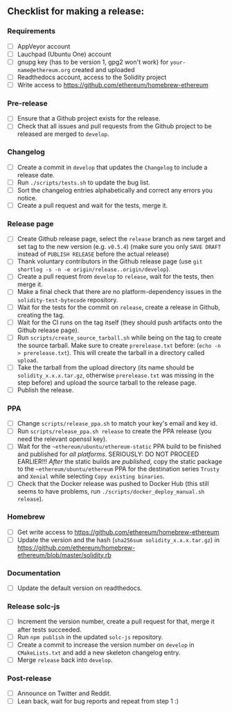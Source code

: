 ## Checklist for making a release:

### Requirements
 - [ ] AppVeyor account
 - [ ] Lauchpad (Ubuntu One) account
 - [ ] gnupg key (has to be version 1, gpg2 won't work) for `your-name@ethereum.org` created and uploaded
 - [ ] Readthedocs account, access to the Solidity project
 - [ ] Write access to https://github.com/ethereum/homebrew-ethereum

### Pre-release
 - [ ] Ensure that a Github project exists for the release.
 - [ ] Check that all issues and pull requests from the Github project to be released are merged to ``develop``.

### Changelog
 - [ ] Create a commit in ``develop`` that updates the ``Changelog`` to include a release date.
 - [ ] Run ``./scripts/tests.sh`` to update the bug list.
 - [ ] Sort the changelog entries alphabetically and correct any errors you notice.
 - [ ] Create a pull request and wait for the tests, merge it.

### Release page
 - [ ] Create Github release page, select the ``release`` branch as new target and set tag to the new version (e.g. `v0.5.4`) (make sure you only `SAVE DRAFT` instead of `PUBLISH RELEASE` before the actual release)
 - [ ] Thank voluntary contributors in the Github release page (use ``git shortlog -s -n -e origin/release..origin/develop``).
 - [ ] Create a pull request from ``develop`` to ``release``, wait for the tests, then merge it.
 - [ ] Make a final check that there are no platform-dependency issues in the ``solidity-test-bytecode`` repository.
 - [ ] Wait for the tests for the commit on ``release``, create a release in Github, creating the tag.
 - [ ] Wait for the CI runs on the tag itself (they should push artifacts onto the Github release page).
 - [ ] Run ``scripts/create_source_tarball.sh`` while being on the tag to create the source tarball. Make sure to create ``prerelease.txt`` before: (``echo -n > prerelease.txt``). This will create the tarball in a directory called ``upload``.
 - [ ] Take the tarball from the upload directory (its name should be ``solidity_x.x.x.tar.gz``, otherwise ``prerelease.txt`` was missing in the step before) and upload the source tarball to the release page.
 - [ ] Publish the release.

### PPA
 - [ ] Change ``scripts/release_ppa.sh`` to match your key's email and key id.
 - [ ] Run ``scripts/release_ppa.sh release`` to create the PPA release (you need the relevant openssl key).
 - [ ] Wait for the ``~ethereum/ubuntu/ethereum-static`` PPA build to be finished and published for *all platforms*. SERIOUSLY: DO NOT PROCEED EARLIER!!! *After* the static builds are *published*, copy the static package to the ``~ethereum/ubuntu/ethereum`` PPA for the destination series ``Trusty`` and ``Xenial`` while selecting ``Copy existing binaries``.
 - [ ] Check that the Docker release was pushed to Docker Hub (this still seems to have problems, run ``./scripts/docker_deploy_manual.sh release``).

### Homebrew
 - [ ] Get write access to https://github.com/ethereum/homebrew-ethereum
 - [ ] Update the version and the hash (``sha256sum solidity_x.x.x.tar.gz``) in https://github.com/ethereum/homebrew-ethereum/blob/master/solidity.rb

### Documentation
 - [ ] Update the default version on readthedocs.

### Release solc-js
 - [ ] Increment the version number, create a pull request for that, merge it after tests succeeded.
 - [ ] Run ``npm publish`` in the updated ``solc-js`` repository.
 - [ ] Create a commit to increase the version number on ``develop`` in ``CMakeLists.txt`` and add a new skeleton changelog entry.
 - [ ] Merge ``release`` back into ``develop``.

### Post-release
 - [ ] Announce on Twitter and Reddit.
 - [ ] Lean back, wait for bug reports and repeat from step 1 :)
